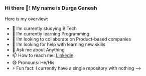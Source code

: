 ### Hi there 👋! My name is Durga Ganesh

Here is my overview:

- 🔭 I’m currently studying B.Tech
- 🌱 I’m currently learning Programming
- 👯 I’m looking to collaborate on Product-based companies
- 🤔 I’m looking for help with learning new skills
- 💬 Ask me about Anything
- 📫 How to reach me: [Linkedin](https://www.linkedin.com/in/venkata-durga-ganesh-p-532177197/)
- 😄 Pronouns: He/His
- ⚡ Fun fact: I currently have a single repository with nothing
-->
